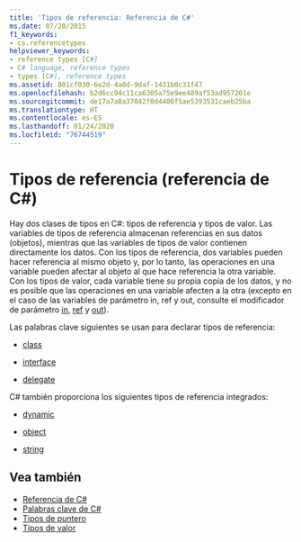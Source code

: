 ```yaml
---
title: 'Tipos de referencia: Referencia de C#'
ms.date: 07/20/2015
f1_keywords:
- cs.referencetypes
helpviewer_keywords:
- reference types [C#]
- C# language, reference types
- types [C#], reference types
ms.assetid: 801cf030-6e2d-4a0d-9daf-1431b0c31f47
ms.openlocfilehash: b2d6cc94c11ca6305a75e9ee489af53ad957201e
ms.sourcegitcommit: de17a7a0a37042f0d4406f5ae5393531caeb25ba
ms.translationtype: HT
ms.contentlocale: es-ES
ms.lasthandoff: 01/24/2020
ms.locfileid: "76744519"
---
```

# <a name="reference-types-c-reference"></a>Tipos de referencia (referencia de C#)

Hay dos clases de tipos en C#: tipos de referencia y tipos de valor. Las variables de tipos de referencia almacenan referencias en sus datos (objetos), mientras que las variables de tipos de valor contienen directamente los datos. Con los tipos de referencia, dos variables pueden hacer referencia al mismo objeto y, por lo tanto, las operaciones en una variable pueden afectar al objeto al que hace referencia la otra variable. Con los tipos de valor, cada variable tiene su propia copia de los datos, y no es posible que las operaciones en una variable afecten a la otra (excepto en el caso de las variables de parámetro in, ref y out, consulte el modificador de parámetro [in](in-parameter-modifier.md), [ref](ref.md) y [out](out-parameter-modifier.md)).

 Las palabras clave siguientes se usan para declarar tipos de referencia:

- [class](class.md)

- [interface](interface.md)

- [delegate](../builtin-types/reference-types.md)

 C# también proporciona los siguientes tipos de referencia integrados:

- [dynamic](../builtin-types/reference-types.md)

- [object](../builtin-types/reference-types.md)

- [string](../builtin-types/reference-types.md)

## <a name="see-also"></a>Vea también

- [Referencia de C#](../index.md)
- [Palabras clave de C#](index.md)
- [Tipos de puntero](../../programming-guide/unsafe-code-pointers/pointer-types.md)
- [Tipos de valor](../builtin-types/value-types.md)
